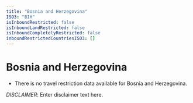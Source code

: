 ```yaml
---
title: "Bosnia and Herzegovina"
ISO3: "BIH"
isInboundRestricted: false
isInboundLandRestricted: false
isInboundCompletelyRestricted: false
inboundRestrictedCountriesISO3: []
---
```


# Bosnia and Herzegovina

* There is no travel restriction data available for Bosnia and Herzegovina.

*DISCLAIMER*: Enter disclaimer text here.

